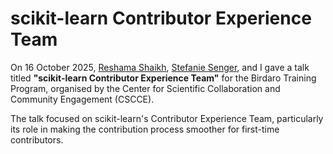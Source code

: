 # scikit-learn Contributor Experience Team

On 16 October 2025, [Reshama Shaikh](https://github.com/reshamas), [Stefanie Senger](https://github.com/StefanieSenger), and I gave a talk titled **"scikit-learn Contributor Experience Team"** for the Birdaro Training Program, 
organised by the Center for Scientific Collaboration and Community Engagement (CSCCE).

The talk focused on scikit-learn's Contributor Experience Team, particularly its role in making the contribution process smoother for first-time contributors.
